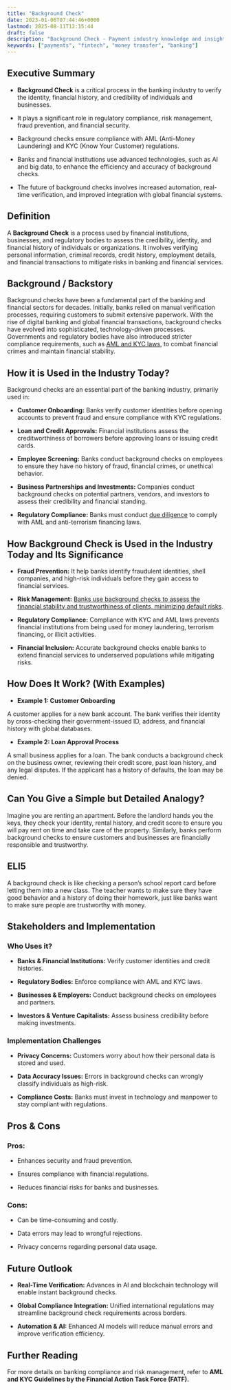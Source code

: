 ```yaml
---
title: "Background Check"
date: 2023-01-06T07:44:46+0000
lastmod: 2025-08-11T12:15:44
draft: false
description: "Background Check - Payment industry knowledge and insights"
keywords: ["payments", "fintech", "money transfer", "banking"]
---
```


## Executive Summary

- **Background Check** is a critical process in the banking industry to verify the identity, financial history, and credibility of individuals and businesses.

- It plays a significant role in regulatory compliance, risk management, fraud prevention, and financial security.

- Background checks ensure compliance with AML (Anti-Money Laundering) and KYC (Know Your Customer) regulations.

- Banks and financial institutions use advanced technologies, such as AI and big data, to enhance the efficiency and accuracy of background checks.

- The future of background checks involves increased automation, real-time verification, and improved integration with global financial systems.

## Definition 

A **Background Check** is a process used by financial institutions, businesses, and regulatory bodies to assess the credibility, identity, and financial history of individuals or organizations. It involves verifying personal information, criminal records, credit history, employment details, and financial transactions to mitigate risks in banking and financial services.

## Background / Backstory

Background checks have been a fundamental part of the banking and financial sectors for decades. Initially, banks relied on manual verification processes, requiring customers to submit extensive paperwork. With the rise of digital banking and global financial transactions, background checks have evolved into sophisticated, technology-driven processes. Governments and regulatory bodies have also introduced stricter compliance requirements, such as [AML and KYC laws](https://faisalkhanllc.xyz/resources/payments-wiki/k/know-your-customer-kyc-anti-money-laundering-aml/), to combat financial crimes and maintain financial stability.

## How it is Used in the Industry Today?

Background checks are an essential part of the banking industry, primarily used in:

- **Customer Onboarding:** Banks verify customer identities before opening accounts to prevent fraud and ensure compliance with KYC regulations.

- **Loan and Credit Approvals:** Financial institutions assess the creditworthiness of borrowers before approving loans or issuing credit cards.

- **Employee Screening:** Banks conduct background checks on employees to ensure they have no history of fraud, financial crimes, or unethical behavior.

- **Business Partnerships and Investments:** Companies conduct background checks on potential partners, vendors, and investors to assess their credibility and financial standing.

- **Regulatory Compliance:** Banks must conduct [due diligence](https://faisalkhanllc.xyz/resources/payments-wiki/d/due-diligence-dd/) to comply with AML and anti-terrorism financing laws.

## How Background Check is Used in the Industry Today and Its Significance

- **Fraud Prevention:** It help banks identify fraudulent identities, shell companies, and high-risk individuals before they gain access to financial services.

- **Risk Management:** [Banks use background checks to assess the financial stability and trustworthiness of clients, minimizing default risks](https://faisalkhanllc.xyz/resources/payments-wiki/r/risk-reduction/).

- **Regulatory Compliance:** Compliance with KYC and AML laws prevents financial institutions from being used for money laundering, terrorism financing, or illicit activities.

- **Financial Inclusion:** Accurate background checks enable banks to extend financial services to underserved populations while mitigating risks.

## How Does It Work? (With Examples)

- **Example 1: Customer Onboarding**

A customer applies for a new bank account. The bank verifies their identity by cross-checking their government-issued ID, address, and financial history with global databases.

- **Example 2: Loan Approval Process**

A small business applies for a loan. The bank conducts a background check on the business owner, reviewing their credit score, past loan history, and any legal disputes. If the applicant has a history of defaults, the loan may be denied.

## Can You Give a Simple but Detailed Analogy?

Imagine you are renting an apartment. Before the landlord hands you the keys, they check your identity, rental history, and credit score to ensure you will pay rent on time and take care of the property. Similarly, banks perform background checks to ensure customers and businesses are financially responsible and trustworthy.

## ELI5

A background check is like checking a person’s school report card before letting them into a new class. The teacher wants to make sure they have good behavior and a history of doing their homework, just like banks want to make sure people are trustworthy with money.

## Stakeholders and Implementation

### Who Uses it?

- **Banks & Financial Institutions:** Verify customer identities and credit histories.

- **Regulatory Bodies:** Enforce compliance with AML and KYC laws.

- **Businesses & Employers:** Conduct background checks on employees and partners.

- **Investors & Venture Capitalists:** Assess business credibility before making investments.

### Implementation Challenges

- **Privacy Concerns:** Customers worry about how their personal data is stored and used.

- **Data Accuracy Issues:** Errors in background checks can wrongly classify individuals as high-risk.

- **Compliance Costs:** Banks must invest in technology and manpower to stay compliant with regulations.

## Pros & Cons

### Pros:

- Enhances security and fraud prevention.

- Ensures compliance with financial regulations.

- Reduces financial risks for banks and businesses.

### Cons:

- Can be time-consuming and costly.

- Data errors may lead to wrongful rejections.

- Privacy concerns regarding personal data usage.

## Future Outlook

- **Real-Time Verification:** Advances in AI and blockchain technology will enable instant background checks.

- **Global Compliance Integration:** Unified international regulations may streamline background check requirements across borders.

- **Automation & AI:** Enhanced AI models will reduce manual errors and improve verification efficiency.

## Further Reading

For more details on banking compliance and risk management, refer to **AML and KYC Guidelines by the Financial Action Task Force (FATF).**